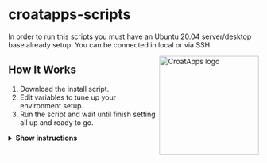 # croatapps-scripts

In order to run this scripts you must have an Ubuntu 20.04 server/desktop base already setup. You can be connected in local or via SSH.

<img src="https://avatars.githubusercontent.com/u/37509725?v=4" align="right"
     alt="CroatApps logo" width="200" height="200">

## How It Works

1. Download the install script.
2. Edit variables to tune up your environment setup.
3. Run the script and wait until finish setting all up and ready to go.

<details><summary><b>Show instructions</b></summary>

### Download

Choose from below using `wget` or `curl` for download.

A. Download it using `wget`:


    wget https://github.com/CroatApps/croatapps-scripts/raw/main/install_croat.sh


B. Download it using `curl`:


    curl https://github.com/CroatApps/croatapps-scripts/raw/main/install_croat.sh



### Edit variables

For configuring the variables, we will be using `nano`, but you can chose whatever editing tools like.

1. Edit using `nano`:

    ```sh
     nano -l install_croat.sh
    ```

2. The most important variables are between lines 8-12, this ones tells the script if it will be a simple node, needs a wallet, it needs the pool setup... Please do not edit lines below line 40 unless you know what you are doing.


### Run it

1. Make it executable

    ```sh
    chmod +x install_croat.sh
    ```

2. Run must be done with `sudo` rights but can't be done under user `root` account:

    ```sh
    sudo ./install_croat.sh
    ```

### Ending

1. Leave the script running, depending on what you have selected it can take up to several hours.
2. At the end will notify when it's all done and fully setup or will print errors in console with exitting the script.
